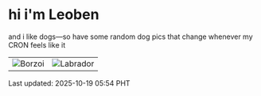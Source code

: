 # hi i'm Leoben

and i like dogs—so have some random dog pics that change whenever my CRON feels like it

|  |  |
|--------|----------|
| ![Borzoi](https://random-dog-vercel.vercel.app/api/random-borzoi?v=1760824494) | ![Labrador](https://random-dog-vercel.vercel.app/api/random-labrador?v=1760824494) |

Last updated: 2025-10-19 05:54 PHT
